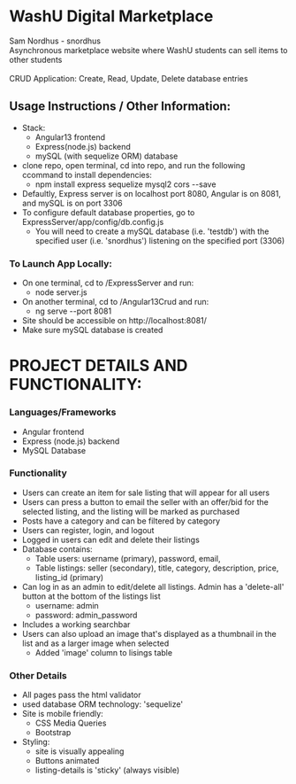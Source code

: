# WashU Digital Marketplace
Sam Nordhus - snordhus<br>
Asynchronous marketplace website where WashU students can sell items to other students <br><br>
CRUD Application: Create, Read, Update, Delete database entries
## Usage Instructions / Other Information:
* Stack:
     * Angular13 frontend 
     * Express(node.js) backend
     * mySQL (with sequelize ORM) database 
* clone repo, open terminal, cd into repo, and run the following ccommand to install dependencies:
    * npm install express sequelize mysql2 cors --save 
* Defaultly, Express server is on localhost port 8080, Angular is on 8081, and mySQL is on port 3306
* To configure default database properties, go to ExpressServer/app/config/db.config.js
    * You will need to create a mySQL database (i.e. 'testdb') with the specified user (i.e. 'snordhus') listening on the specified port (3306)
### To Launch App Locally:
* On one terminal, cd to /ExpressServer and run:
    * node server.js
* On another terminal, cd to /Angular13Crud and run:
    * ng serve --port 8081  
* Site should be accessible on http://localhost:8081/
* Make sure mySQL database is created

# PROJECT DETAILS AND FUNCTIONALITY:
### Languages/Frameworks
* Angular frontend
* Express (node.js) backend
* MySQL Database
### Functionality
* Users can create an item for sale listing that will appear for all users
* Users can press a button to email the seller with an offer/bid for the selected listing, and the listing will be marked as purchased
* Posts have a category and can be filtered by category
* Users can register, login, and logout
* Logged in users can edit and delete their listings
* Database contains:
    * Table users: username (primary), password, email, 
    * Table listings: seller (secondary), title, category, description, price, listing_id (primary)
* Can log in as an admin to edit/delete all listings.  Admin has a 'delete-all' button at the bottom of the listings list
    *  username: admin
    *  password: admin_password
* Includes a working searchbar
* Users can also upload an image that's displayed as a thumbnail in the list and as a larger image when selected
    * Added 'image' column to lisings table
### Other Details
* All pages pass the html validator
* used database ORM technology: 'sequelize'
* Site is mobile friendly:
    * CSS Media Queries
    * Bootstrap
* Styling:
   * site is visually appealing
   * Buttons animated
   * listing-details is 'sticky' (always visible) 
  
